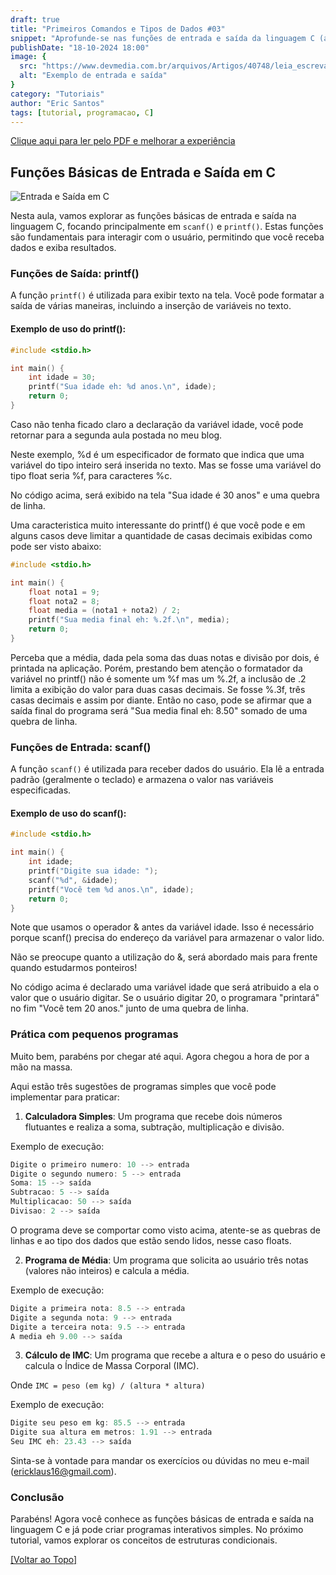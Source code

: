 ```yaml
---
draft: true
title: "Primeiros Comandos e Tipos de Dados #03"
snippet: "Aprofunde-se nas funções de entrada e saída da linguagem C (aula 03)"
publishDate: "18-10-2024 18:00"
image: {
  src: "https://www.devmedia.com.br/arquivos/Artigos/40748/leia_escreva.png",
  alt: "Exemplo de entrada e saída"
}
category: "Tutoriais"
author: "Eric Santos"
tags: [tutorial, programacao, C]
---
```


[Clique aqui para ler pelo PDF e melhorar a experiência](../pdfs/introducao_a_programacao_03.pdf)

## <a name=""></a>Funções Básicas de Entrada e Saída em C
![Entrada e Saída em C](https://encrypted-tbn0.gstatic.com/images?q=tbn:ANd9GcR9YnBeD7F9-a8N_FwSYBiXQGHdCuaXei1d7A&s)

Nesta aula, vamos explorar as funções básicas de entrada e saída na linguagem C, focando principalmente em `scanf()` e `printf()`. Estas funções são fundamentais para interagir com o usuário, permitindo que você receba dados e exiba resultados.

### Funções de Saída: printf()

A função `printf()` é utilizada para exibir texto na tela. Você pode formatar a saída de várias maneiras, incluindo a inserção de variáveis no texto.

#### Exemplo de uso do printf():

```c
#include <stdio.h>

int main() {
    int idade = 30;
    printf("Sua idade eh: %d anos.\n", idade);
    return 0;
}
```

Caso não tenha ficado claro a declaração da variável idade, você pode retornar para a segunda aula postada no meu blog. 

Neste exemplo, %d é um especificador de formato que indica que uma variável do tipo inteiro será inserida no texto. Mas se fosse uma variável do tipo float seria %f, para caracteres %c.

No código acima, será exibido na tela "Sua idade é 30 anos" e uma quebra de linha.

Uma caracteristica muito interessante do printf() é que você pode e em alguns casos deve limitar a quantidade de casas decimais exibidas como pode ser visto abaixo:

```c
#include <stdio.h>

int main() {
    float nota1 = 9;
    float nota2 = 8;
    float media = (nota1 + nota2) / 2;
    printf("Sua media final eh: %.2f.\n", media);
    return 0;
}
```

Perceba que a média, dada pela soma das duas notas e divisão por dois, é printada na aplicação. Porém, prestando bem atenção o formatador da variável no printf() não é somente um %f mas um %.2f, a inclusão de .2 limita a exibição do valor para duas casas decimais. Se fosse %.3f, três casas decimais e assim por diante. Então no caso, pode se afirmar que a saída final do programa será "Sua media final eh: 8.50" somado de uma quebra de linha.

### Funções de Entrada: scanf()

A função `scanf()` é utilizada para receber dados do usuário. Ela lê a entrada padrão (geralmente o teclado) e armazena o valor nas variáveis especificadas.

#### Exemplo de uso do scanf():

```c
#include <stdio.h>

int main() {
    int idade;
    printf("Digite sua idade: ");
    scanf("%d", &idade);
    printf("Você tem %d anos.\n", idade);
    return 0;
}
```

Note que usamos o operador & antes da variável idade. Isso é necessário porque scanf() precisa do endereço da variável para armazenar o valor lido.

Não se preocupe quanto a utilização do &, será abordado mais para frente quando estudarmos ponteiros!

No código acima é declarado uma variável idade que será atribuido a ela o valor que o usuário digitar. Se o usuário digitar 20, o programara "printará" no fim "Você tem 20 anos." junto de uma quebra de linha.

### Prática com pequenos programas

Muito bem, parabéns por chegar até aqui. Agora chegou a hora de por a mão na massa.

Aqui estão três sugestões de programas simples que você pode implementar para praticar:

1. **Calculadora Simples**: Um programa que recebe dois números flutuantes e realiza a soma, subtração, multiplicação e divisão.

Exemplo de execução:

```c
Digite o primeiro numero: 10 --> entrada
Digite o segundo numero: 5 --> entrada
Soma: 15 --> saída
Subtracao: 5 --> saída
Multiplicacao: 50 --> saída
Divisao: 2 --> saída
```

O programa deve se comportar como visto acima, atente-se as quebras de linhas e ao tipo dos dados que estão sendo lidos, nesse caso floats.


2. **Programa de Média**: Um programa que solicita ao usuário três notas (valores não inteiros) e calcula a média.

Exemplo de execução:

```c
Digite a primeira nota: 8.5 --> entrada
Digite a segunda nota: 9 --> entrada
Digite a terceira nota: 9.5 --> entrada
A media eh 9.00 --> saída
```

3. **Cálculo de IMC**: Um programa que recebe a altura e o peso do usuário e calcula o Índice de Massa Corporal (IMC).

Onde `IMC = peso (em kg) / (altura * altura)`

Exemplo de execução:

```c
Digite seu peso em kg: 85.5 --> entrada
Digite sua altura em metros: 1.91 --> entrada
Seu IMC eh: 23.43 --> saída
```

Sinta-se à vontade para mandar os exercícios ou dúvidas no meu e-mail (ericklaus16@gmail.com).

### Conclusão

Parabéns! Agora você conhece as funções básicas de entrada e saída na linguagem C e já pode criar programas interativos simples. No próximo tutorial, vamos explorar os conceitos de estruturas condicionais.

[[Voltar ao Topo]](#top)